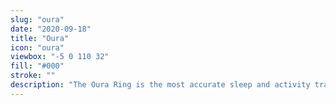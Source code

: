 ```yaml
---
slug: "oura"
date: "2020-09-18"
title: "Oura"
icon: "oura"
viewbox: "-5 0 110 32"
fill: "#000"
stroke: ""
description: "The Oura Ring is the most accurate sleep and activity tracker. It measures the physiological signals of your body, understands your lifestyle, and guides you to make your own optimal daily choices. The ring features scientifically validated sleep tracking and personalized guidance."
---
```

